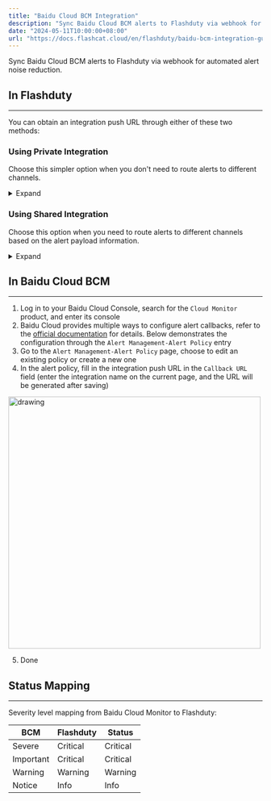 ```yaml
---
title: "Baidu Cloud BCM Integration"
description: "Sync Baidu Cloud BCM alerts to Flashduty via webhook for automated alert noise reduction"
date: "2024-05-11T10:00:00+08:00"
url: "https://docs.flashcat.cloud/en/flashduty/baidu-bcm-integration-guide"
---
```


Sync Baidu Cloud BCM alerts to Flashduty via webhook for automated alert noise reduction.

<div class="hide">

## In Flashduty
---
You can obtain an integration push URL through either of these two methods:

### Using Private Integration

Choose this simpler option when you don't need to route alerts to different channels.

<details>
  <summary>Expand</summary>
  
  1. Go to the Flashduty console, select **Channel**, and enter a specific channel's details page
  2. Select the **Integrations** tab, click **Add Integration** to enter the integration page
  3. Choose **Baidu Cloud BCM** integration and click **Save** to generate a card
  4. Click the generated card to view the **push URL**, copy it for later use, and you're done
  
</details>

### Using Shared Integration

Choose this option when you need to route alerts to different channels based on the alert payload information.

<details>
  <summary>Expand</summary>
  
  1. Go to the Flashduty console, select **Integration Center=>Alerts** to enter the integration selection page
  2. Select **Baidu Cloud BCM** integration:
        - **Integration Name**: Define a name for this integration
  3. Configure the default route and select the corresponding channel (after the integration is created, you can go to `Route` to configure more routing rules)
  4. Click **Save** and copy the newly generated **push URL** for later use
  5. Done
    
</details>
</div>

## In Baidu Cloud BCM
---
<div class="md-block">

1. Log in to your Baidu Cloud Console, search for the `Cloud Monitor` product, and enter its console
2. Baidu Cloud provides multiple ways to configure alert callbacks, refer to the [official documentation](https://cloud.baidu.com/doc/BCM/s/bkdzl6d69) for details. Below demonstrates the configuration through the `Alert Management-Alert Policy` entry
3. Go to the `Alert Management-Alert Policy` page, choose to edit an existing policy or create a new one
4. In the alert policy, fill in the integration push URL in the `Callback URL` field (enter the integration name on the current page, and the URL will be generated after saving)

<img src="https://download.flashcat.cloud/flashduty/doc/en/baidu/bcm-1.png" alt="drawing" width="500"/>

5. Done

</div>

## Status Mapping
---
<div class="md-block">
  
Severity level mapping from Baidu Cloud Monitor to Flashduty:

| BCM      | Flashduty | Status   |
| -------- | --------- | -------- |
| Severe   | Critical  | Critical |
| Important| Critical  | Critical |
| Warning  | Warning   | Warning  |
| Notice   | Info      | Info     |

</div>
